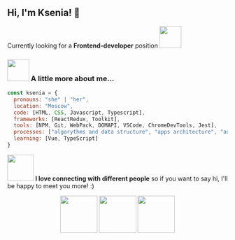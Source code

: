 <h2> Hi, I'm Ksenia! 👋 </h2>

<p>Currently looking for a <b>Frontend-developer</b> position <img src="https://media.giphy.com/media/WUlplcMpOCEmTGBtBW/giphy.gif" width="50">

### <img src="https://media.giphy.com/media/VgCDAzcKvsR6OM0uWg/giphy.gif" width="50"> A little more about me...  

```javascript
const ksenia = {
  pronouns: "she" | "her",
  location: "Moscow",
  code: [HTML, CSS, Javascript, Typescript],
  frameworks: [ReactRedux, Toolkit],
  tools: [NPM, Git, WebPack, DOMAPI, VSCode, ChromeDevTools, Jest],
  processes: ["algorythms and data structure", "apps architecture", "automated tests"],
  learning: [Vue, TypeScript]
}
```
<img src="https://media.giphy.com/media/LnQjpWaON8nhr21vNW/giphy.gif" width="60"> <b>I love connecting with different people</b> so if you want to say hi, I'll be happy to meet you more! :)

<i class="fa-brands fa-google"></i>
<p align="center">
   <a href="https://www.t.me/Plisetskaya" target="_blank" rel="noreferrer"><img src="assets/tg.svg" width="85" height="85" /></a>  
   <a href="mailto:plisetskaya.ksenia@gmail.com" target="_blank" rel="noreferrer"><img src="assets/g.svg" width="85" height="85" /></a>  
   <a href="https://www.linkedin.com/in/ksenia-plisetskaya-a71247a2/" target="_blank" rel="noreferrer"><img src="assets/li.svg" width="85" height="85" /></a>
</p>

<!--
**GusinieIstorii/GusinieIstorii** is a ✨ _special_ ✨ repository because its `README.md` (this file) appears on your GitHub profile.

Here are some ideas to get you started:

- 🔭 I’m currently working on ...
- 🌱 I’m currently learning ...
- 👯 I’m looking to collaborate on ...
- 🤔 I’m looking for help with ...
- 💬 Ask me about ...
- 📫 How to reach me: ...
- 😄 Pronouns: ...
- ⚡ Fun fact: ...

<img align='right' src="https://media.giphy.com/media/ieyl9zmCjO4b4t6qoY/giphy.gif" width="230">


<p><em>Software Enginner at <a href="http://www.unb.br">University of Brasilia</a><img src="https://media.giphy.com/media/fYSnHlufseco8Fh93Z/giphy.gif" width="30"></br>Developer Consultant at <a href="https://www.thoughtworks.com">ThoughtWorks</a><img src="https://media.giphy.com/media/WUlplcMpOCEmTGBtBW/giphy.gif" width="30"> 
</em></p>
-->
